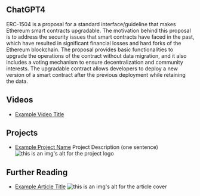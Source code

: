 ## ChatGPT4

ERC-1504 is a proposal for a standard interface/guideline that makes Ethereum smart contracts upgradable. The motivation behind this proposal is to address the security issues that smart contracts have faced in the past, which have resulted in significant financial losses and hard forks of the Ethereum blockchain. The proposal provides basic functionalities to upgrade the operations of the contract without data migration, and it also includes a voting mechanism to ensure decentralization and community interests. The upgradable contract allows developers to deploy a new version of a smart contract after the previous deployment while retaining the data.

## Videos

- [Example Video Title](https://www.youtube.com/watch?v=TDGq4aeevgY)

## Projects

- [Example Project Name](https://xxxx.xxx/xxxxx) Project Description (one sentence) ![this is an img's alt for the project logo](https://xxxx.xxx/project-logo.xxx)

## Further Reading

- [Example Article Title](https://xxxx.xxx/xxxxx) ![this is an img's alt for the article cover](https://xxxx.xxx/article-cover.xxx)
